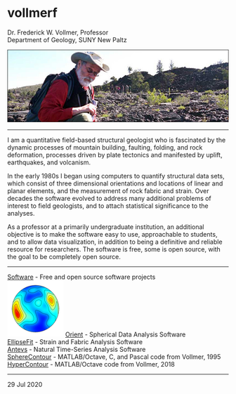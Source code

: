 # vollmerf
Dr. Frederick W. Vollmer, Professor  
Department of Geology, SUNY New Paltz 

![DocV](images/Craters.jpg)

---

I am a quantitative field-based structural geologist who is fascinated by the dynamic processes of mountain building, faulting, folding, and rock deformation, processes driven by plate tectonics and manifested by uplift, earthquakes, and volcanism. 

In the early 1980s I began using computers to quantify structural data sets, which consist of three dimensional orientations and locations of linear and planar elements, and the measurement of rock fabric and strain. Over decades the software evolved to address many additional problems of interest to field geologists, and to attach statistical significance to the analyses.

As a professor at a primarily undergraduate institution, an additional objective is to make the software easy to use, approachable to students, and to allow data visualization, in addition to being a definitive and reliable resource for researchers. The software is free, some is open source, with the goal to be completely open source. 

---

[Software](software/) - Free and open source software projects  
![Orient](images/OrientIcon.png)
[Orient](orient/) - Spherical Data Analysis Software  
[EllipseFit](ellipsefit/) - Strain and Fabric Analysis Software  
[Antevs](antevs/) - Natural Time-Series Analysis Software  
[SphereContour](spherecontour/) - MATLAB/Octave, C, and Pascal code from Vollmer, 1995  
[HyperContour](hypercontour/) - MATLAB/Octave code from Vollmer, 2018

---

29 Jul 2020
